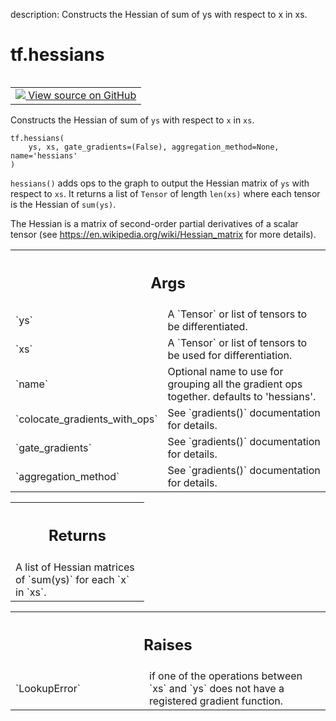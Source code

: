 description: Constructs the Hessian of sum of ys with respect to x in xs.

<div itemscope itemtype="http://developers.google.com/ReferenceObject">
<meta itemprop="name" content="tf.hessians" />
<meta itemprop="path" content="Stable" />
</div>

# tf.hessians

<!-- Insert buttons and diff -->

<table class="tfo-notebook-buttons tfo-api nocontent" align="left">
<td>
  <a target="_blank" href="https://github.com/tensorflow/tensorflow/blob/r2.2/tensorflow/python/ops/gradients_impl.py#L427-L434">
    <img src="https://www.tensorflow.org/images/GitHub-Mark-32px.png" />
    View source on GitHub
  </a>
</td>
</table>



Constructs the Hessian of sum of `ys` with respect to `x` in `xs`.

<pre class="devsite-click-to-copy prettyprint lang-py tfo-signature-link">
<code>tf.hessians(
    ys, xs, gate_gradients=(False), aggregation_method=None, name='hessians'
)
</code></pre>



<!-- Placeholder for "Used in" -->

`hessians()` adds ops to the graph to output the Hessian matrix of `ys`
with respect to `xs`.  It returns a list of `Tensor` of length `len(xs)`
where each tensor is the Hessian of `sum(ys)`.

The Hessian is a matrix of second-order partial derivatives of a scalar
tensor (see https://en.wikipedia.org/wiki/Hessian_matrix for more details).

<!-- Tabular view -->
 <table class="responsive fixed orange">
<colgroup><col width="214px"><col></colgroup>
<tr><th colspan="2"><h2 class="add-link">Args</h2></th></tr>

<tr>
<td>
`ys`
</td>
<td>
A `Tensor` or list of tensors to be differentiated.
</td>
</tr><tr>
<td>
`xs`
</td>
<td>
A `Tensor` or list of tensors to be used for differentiation.
</td>
</tr><tr>
<td>
`name`
</td>
<td>
Optional name to use for grouping all the gradient ops together.
defaults to 'hessians'.
</td>
</tr><tr>
<td>
`colocate_gradients_with_ops`
</td>
<td>
See `gradients()` documentation for details.
</td>
</tr><tr>
<td>
`gate_gradients`
</td>
<td>
See `gradients()` documentation for details.
</td>
</tr><tr>
<td>
`aggregation_method`
</td>
<td>
See `gradients()` documentation for details.
</td>
</tr>
</table>



<!-- Tabular view -->
 <table class="responsive fixed orange">
<colgroup><col width="214px"><col></colgroup>
<tr><th colspan="2"><h2 class="add-link">Returns</h2></th></tr>
<tr class="alt">
<td colspan="2">
A list of Hessian matrices of `sum(ys)` for each `x` in `xs`.
</td>
</tr>

</table>



<!-- Tabular view -->
 <table class="responsive fixed orange">
<colgroup><col width="214px"><col></colgroup>
<tr><th colspan="2"><h2 class="add-link">Raises</h2></th></tr>

<tr>
<td>
`LookupError`
</td>
<td>
if one of the operations between `xs` and `ys` does not
have a registered gradient function.
</td>
</tr>
</table>

